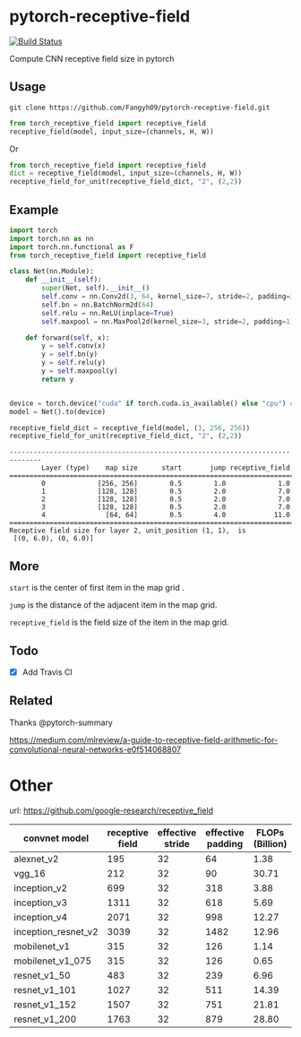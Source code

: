 # pytorch-receptive-field

[![Build Status](https://travis-ci.com/Fangyh09/pytorch-receptive-field.svg?branch=master)](https://travis-ci.com/Fangyh09/pytorch-receptive-field)

Compute CNN receptive field size in pytorch


## Usage
`git clone https://github.com/Fangyh09/pytorch-receptive-field.git`

```python
from torch_receptive_field import receptive_field
receptive_field(model, input_size=(channels, H, W))
```

Or
```python
from torch_receptive_field import receptive_field
dict = receptive_field(model, input_size=(channels, H, W))
receptive_field_for_unit(receptive_field_dict, "2", (2,2))
```

## Example
```python
import torch
import torch.nn as nn
import torch.nn.functional as F
from torch_receptive_field import receptive_field

class Net(nn.Module):
    def __init__(self):
        super(Net, self).__init__()
        self.conv = nn.Conv2d(3, 64, kernel_size=7, stride=2, padding=3, bias=False)
        self.bn = nn.BatchNorm2d(64)
        self.relu = nn.ReLU(inplace=True)
        self.maxpool = nn.MaxPool2d(kernel_size=3, stride=2, padding=1)

    def forward(self, x):
        y = self.conv(x)
        y = self.bn(y)
        y = self.relu(y)
        y = self.maxpool(y)
        return y


device = torch.device("cuda" if torch.cuda.is_available() else "cpu") # PyTorch v0.4.0
model = Net().to(device)

receptive_field_dict = receptive_field(model, (3, 256, 256))
receptive_field_for_unit(receptive_field_dict, "2", (2,2))
```
```
------------------------------------------------------------------------------
        Layer (type)    map size      start       jump receptive_field
==============================================================================
        0             [256, 256]        0.5        1.0             1.0
        1             [128, 128]        0.5        2.0             7.0
        2             [128, 128]        0.5        2.0             7.0
        3             [128, 128]        0.5        2.0             7.0
        4               [64, 64]        0.5        4.0            11.0
==============================================================================
Receptive field size for layer 2, unit_position (1, 1),  is
 [(0, 6.0), (0, 6.0)]
```

## More
`start` is the center of first item in the map grid .

`jump` is the distance of the adjacent item in the map grid.

`receptive_field` is the field size of the item in the map grid.


## Todo
- [x] Add Travis CI 
  

## Related
Thanks @pytorch-summary

https://medium.com/mlreview/a-guide-to-receptive-field-arithmetic-for-convolutional-neural-networks-e0f514068807



# Other

url: https://github.com/google-research/receptive_field

| convnet model       | receptive field | effective stride | effective padding | FLOPs (Billion) |
| ------------------- | --------------- | ---------------- | ----------------- | --------------- |
| alexnet_v2          | 195             | 32               | 64                | 1.38            |
| vgg_16              | 212             | 32               | 90                | 30.71           |
| inception_v2        | 699             | 32               | 318               | 3.88            |
| inception_v3        | 1311            | 32               | 618               | 5.69            |
| inception_v4        | 2071            | 32               | 998               | 12.27           |
| inception_resnet_v2 | 3039            | 32               | 1482              | 12.96           |
| mobilenet_v1        | 315             | 32               | 126               | 1.14            |
| mobilenet_v1_075    | 315             | 32               | 126               | 0.65            |
| resnet_v1_50        | 483             | 32               | 239               | 6.96            |
| resnet_v1_101       | 1027            | 32               | 511               | 14.39           |
| resnet_v1_152       | 1507            | 32               | 751               | 21.81           |
| resnet_v1_200       | 1763            | 32               | 879               | 28.80           |

